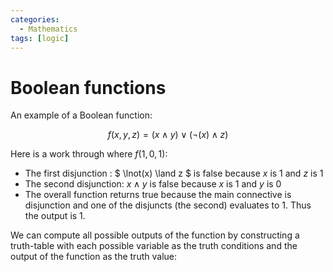 ```yaml
---
categories:
  - Mathematics
tags: [logic]
---
```


# Boolean functions

An example of a Boolean function:

$$
f(x,y,z) = (x \land y) \lor (\lnot(x) \land z )
$$

Here is a work through where $f(1, 0, 1)$:

- The first disjunction : $ \lnot(x) \land z $ is false because $x$ is 1 and $z$ is 1
- The second disjunction: $x \land y$ is false because $x$ is 1 and $y$ is 0
- The overall function returns true because the main connective is disjunction and one of the disjuncts (the second) evaluates to 1. Thus the output is 1.

We can compute all possible outputs of the function by constructing a truth-table with each possible variable as the truth conditions and the output of the function as the truth value:
